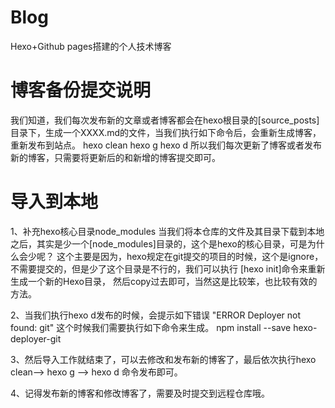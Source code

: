 # Blog
Hexo+Github pages搭建的个人技术博客
# 博客备份提交说明
  我们知道，我们每次发布新的文章或者博客都会在hexo根目录的[source\_posts]目录下，生成一个XXXX.md的文件，当我们执行如下命令后，会重新生成博客，重新发布到站点。
  hexo clean
  hexo g
  hexo d
所以我们每次更新了博客或者发布新的博客，只需要将更新后的和新增的博客提交即可。


# 导入到本地

  1、补充hexo核心目录node_modules
    当我们将本仓库的文件及其目录下载到本地之后，其实是少一个[node_modules]目录的，这个是hexo的核心目录，可是为什么会少呢？
    这个主要是因为，hexo规定在git提交的项目的时候，这个是ignore，不需要提交的，但是少了这个目录是不行的，我们可以执行 [hexo init]命令来重新生成一个新的Hexo目录，
    然后copy过去即可，当然这是比较笨，也比较有效的方法。
    
  2、当我们执行hexo d发布的时候，会提示如下错误
    "ERROR Deployer not found: git"
    这个时候我们需要执行如下命令来生成。
    npm install --save hexo-deployer-git
    
  3、然后导入工作就结束了，可以去修改和发布新的博客了，最后依次执行hexo clean--> hexo g --> hexo d   命令发布即可。
  
  4、记得发布新的博客和修改博客了，需要及时提交到远程仓库哦。
    
    
  
